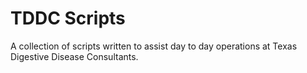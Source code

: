 # TDDC Scripts
A collection of scripts written to assist day to day operations at Texas Digestive Disease Consultants.